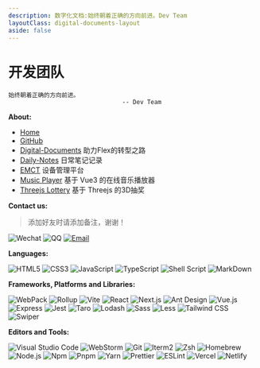 ```yaml
---
description: 数字化文档:始终朝着正确的方向前进。Dev Team
layoutClass: digital-documents-layout
aside: false
---
```


<style>
.digital-documents-layout img {
  display: inline-block;
  margin-right: 6px;
}
</style>

# 开发团队 <Badge text="FY" /> <Badge text="2025" />

```sh:no-line-numbers
始终朝着正确的方向前进。
                                -- Dev Team
```

**About:**

- [Home](http://shznt803.asia.ad.flextronics.com:38082)
- [GitHub](https://github.com/LiXiuFengV1)
- [Digital-Documents](http://shznt803.asia.ad.flextronics.com:38082) 助力Flex的转型之路
- [Daily-Notes](http://shznt803.asia.ad.flextronics.com:38082/daily-notes) 日常笔记记录
- [EMCT](http://shznt803.asia.ad.flextronics.com:38080/#/login) 设备管理平台
- [Music Player](http://shznt803.asia.ad.flextronics.com:38080/apps/music_player) 基于 Vue3 的在线音乐播放器
- [Threejs Lottery](http://shznt803.asia.ad.flextronics.com:38081/#/threejs-lottery/home) 基于 Threejs 的3D抽奖

**Contact us:**

> 添加好友时请添加备注，谢谢！

![Wechat](https://img.shields.io/badge/WeChat-Li_19940207-07C160?logo=wechat&label=WeChat)
![QQ](https://img.shields.io/badge/QQ-1435808118-54B4EF?logo=QQ&label=QQ)
[![Email](https://img.shields.io/badge/Email-egon.li%40flex.com-EA4335?logo=Gmail&label=Email)](mailto:egon.li@flex.com)

**Languages:**

![HTML5](https://img.shields.io/badge/HTML5-E34F26?logo=HTML5&logoColor=fff)
![CSS3](https://img.shields.io/badge/CSS3-1572B6?logo=CSS3&logoColor=fff)
![JavaScript](https://img.shields.io/badge/JavaScript-F7DF1E?logo=JavaScript&logoColor=333)
![TypeScript](https://img.shields.io/badge/TypeScript-3178C6?logo=TypeScript&logoColor=fff)
![Shell Script](https://img.shields.io/badge/Shell_Script-4EAA25?logo=gnu-bash&logoColor=fff)
![MarkDown](https://img.shields.io/badge/MarkDown-000000?logo=Markdown&logoColor=fff)

**Frameworks, Platforms and Libraries:**

![WebPack](https://img.shields.io/badge/WebPack-8DD6F9?logo=WebPack&logoColor=333)
![Rollup](https://img.shields.io/badge/Rollup-EC4A3F?logo=Rollup.js&logoColor=fff)
![Vite](https://img.shields.io/badge/Vite-646CFF?logo=Vite&logoColor=fff)
![React](https://img.shields.io/badge/React-61DAFB?logo=React&logoColor=333)
![Next.js](https://img.shields.io/badge/Next.js-000000?logo=Next.js&logoColor=fff)
![Ant Design](https://img.shields.io/badge/Ant_Design-1677FF?logo=AntDesign&logoColor=fff)
![Vue.js](https://img.shields.io/badge/Vue.js-4FC08D?logo=Vue.js&logoColor=fff)
![Express](https://img.shields.io/badge/Express-000000?logo=Express&logoColor=fff)
![Jest](https://img.shields.io/badge/Jest-C21325?logo=Jest&logoColor=fff)
![Taro](https://img.shields.io/badge/Taro-646CFF?logo=Taro&logoColor=fff)
![Lodash](https://img.shields.io/badge/Lodash-3498db?logo=Lodash&logoColor=fff)
![Sass](https://img.shields.io/badge/Sass-CC6699?logo=Sass&logoColor=fff)
![Less](https://img.shields.io/badge/Less-1D365D?logo=Less&logoColor=fff)
![Tailwind CSS](https://img.shields.io/badge/Tailwind_CSS-06B6D4?logo=TailwindCSS&logoColor=fff)
![Swiper](https://img.shields.io/badge/Swiper-6332F6?logo=Swiper&logoColor=fff)

**Editors and Tools:**

![Visual Studio Code](https://img.shields.io/badge/Visual_Studio_Code-007ACC?logo=VisualStudioCode&logoColor=fff)
![WebStorm](https://img.shields.io/badge/WebStorm-000000?logo=WebStorm&logoColor=fff)
![Git](https://img.shields.io/badge/Git-F05032?logo=Git&logoColor=fff)
![Iterm2](https://img.shields.io/badge/Iterm2-000000?logo=Iterm2&logoColor=fff)
![Zsh](https://img.shields.io/badge/Zsh-F15A24?logo=Zsh&logoColor=fff)
![Homebrew](https://img.shields.io/badge/Homebrew-FBB040?logo=Homebrew&logoColor=fff)
![Node.js](https://img.shields.io/badge/Node.js-339933?logo=Node.js&logoColor=fff)
![Npm](https://img.shields.io/badge/Npm-CB3837?logo=Npm&logoColor=fff)
![Pnpm](https://img.shields.io/badge/Pnpm-4A4A4A?logo=Pnpm&logoColor=fff)
![Yarn](https://img.shields.io/badge/Yarn-2C8EBB?logo=Yarn&logoColor=fff)
![Prettier](https://img.shields.io/badge/Prettier-F7B93E?logo=Prettier&logoColor=fff)
![ESLint](https://img.shields.io/badge/ESLint-4B32C3?logo=ESLint&logoColor=fff)
![Vercel](https://img.shields.io/badge/vercel-000000?logo=Vercel&logoColor=fff)
![Netlify](https://img.shields.io/badge/Netlify-00C7B7?logo=Netlify&logoColor=fff)
